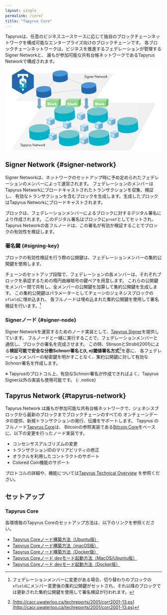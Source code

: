 ```yaml
---
layout: single
permalink: /core/
title: "Tapyrus Core"
---
```


Tapyrusは、任意のビジネスユースケースに応じて独自のブロックチェーンネットワークを構成可能なエンタープライズ向けのブロックチェーンです。
各ブロックチェーンネットワークは、ビジネスを推進するフェデレーションが管理するSigner Networkと、
誰もが参加可能な共有台帳ネットワークであるTapyrus Networkで構成されます。

![network](/assets/images/tapyrus-network-diagram.png)

## Signer Network {#signer-network}

Signer Networkは、ネットワークのセットアップ時に予め定められたフェデレーションのメンバーによって運営されます。
フェデレーションのメンバーはTapyrus Networkにブロードキャストされたトランザクションを収集、検証し、
有効なトランザクションを含むブロックを生成します。生成したブロックはTapyrus Networkにブロードキャストされます。

ブロックは、フェデレーションメンバーによるブロックに対するデジタル署名により作成されます。
このデジタル署名はブロックに`proof`としてセットされ、Tapyrus Networkの各フルノードは、この署名が有効か検証することでブロックの有効性を検証します。

### 署名鍵 {#signing-key}

ブロックの有効性検証を行う際の公開鍵は、フェデレーションメンバーの集約公開鍵を使用します。

チェーンのセットアップ段階で、フェデレーションの各メンバーは、それぞれブロックを承認するための楕円曲線暗号の鍵ペアを用意します。
これらの公開鍵をメンバー間で共有し、全メンバーの公開鍵を加算して集約公開鍵を生成します。
この集約公開鍵はパラメーターとしてチェーンのジェネシスブロックの`xfield`に埋め込まれ、
各フルノードは埋め込まれた集約公開鍵を使用して署名検証を行います。[^key-update]

### Signerノード {#signer-node}

Signer Networkを運営するためのノード実装として、[Tapyrus Signer](https://github.com/chaintope/tapyrus-signer/)を提供しています。
フルノードと一緒に実行することで、フェデレーションメンバーと通信し、ブロックの署名を完成させます。
この時、StinsonとStrobl(2001)による**検証可能で安全な分散Schnorr署名と(t, n)閾値署名方式**[^threshold]を基に、
各フェデレーションメンバーの秘密鍵を明かすことなく、集約公開鍵に対して有効なSchnorr署名を作成します。

※ Tapyrusのプロトコル上、有効なSchnorr署名が作成できればよく、Tapyrus Signer以外の実装も使用可能です。
{: .notice}

## Tapyrus Network {#tapyrus-network}

Tapyrus Network は誰もが参加可能な共有台帳ネットワークで、ジェネシスブロックから最新のブロックまでブロックチェーンのすべての
オンチェーンデータの提供、新規トランザクションの発行、伝播をサポートします。
Tapyrus のフルノード[Tapyrus Core](https://github.com/chaintope/tapyrus-core/)は、
Bitcoinの参照実装である[Bitcoin Core](https://github.com/bitcoin/bitcoin)をベースに、以下の変更を行ったノード実装です。

* コンセンサスアルゴリズムの変更
* トランザクションIDのマリアビリティの修正
* オラクルを利用したコントラクトのサポート
* Colored Coin機能のサポート

プロトコルの詳細や、機能については[Tapyrus Technical Overview](https://github.com/chaintope/tapyrus-core/blob/master/doc/tapyrus/Tapyrus_Technical_Overview_ja.pdf) を参照ください。

## セットアップ

### Tapyrus Core

各環境毎のTapyrus Coreのセットアップ方法は、以下のリンクを参照ください。

* [Tapyrus Coreノード構築方法（Ubuntu版）](/setup/ubuntu)
* [Tapyrus Coreノード構築方法（macOS版）](/setup/osx)
* [Tapyrus Coreノード構築方法（Docker版）](/setup/docker)
* [Tapyrus Coreノード devモード起動方法（MacOS/Ubuntu版）](/setup/dev-local)
* [Tapyrus Coreノード devモード起動方法（Docker版）](/setup/dev-docker)

[^key-update]: フェデレーションメンバーに変更がある場合、切り替わりのブロックの`xfield`にメンバー変更後の集約公開鍵がセットされ、それ以降のブロックでは更新された集約公開鍵を使用して署名検証が行われます。
[^threshold]: [http://cacr.uwaterloo.ca/techreports/2001/corr2001-13.ps](http://cacr.uwaterloo.ca/techreports/2001/corr2001-13.ps)
